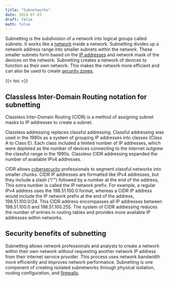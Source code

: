 ```yaml
---
title: "Subnetworks"
date: 2024-07-03
draft: false
math: false
---
```


Subnetting is the subdivision of a network into logical groups called
subnets. It works like a [network](/network) inside a network.
Subnetting divides up a network address range into smaller subnets
within the network. These smaller subnets form based on the
[IP addresses](/ip-address) and network mask of the devices on the network.
Subnetting creates a network of devices to function as their own
network. This makes the network more efficient and can also be used to
create [security zones](/security-zone).

{{< toc >}}

## Classless Inter-Domain Routing notation for subnetting

Classless Inter-Domain Routing (CIDR) is a method of assigning subnet
masks to IP addresses to create a subnet.

Classless addressing replaces classful addressing. Classful addressing
was used in the 1980s as a system of grouping IP addresses into classes
(Class A to Class E). Each class included a limited number of IP
addresses, which were depleted as the number of devices connecting to
the internet outgrew the classful range in the 1990s. Classless CIDR
addressing expanded the number of available IPv4 addresses.

CIDR allows [cybersecurity](/cybersecurity) professionals to segment
classful networks into smaller chunks. CIDR IP addresses are formatted
like IPv4 addresses, but they include a slash (“/’”) followed by a
number at the end of the address, This extra number is called the IP
network prefix. For example, a regular IPv4 address uses the
198.51.100.0 format, whereas a CIDR IP address would include the IP
network prefix at the end of the address, 198.51.100.0/24. This CIDR
address encompasses all IP addresses between 198.51.100.0 and
198.51.100.255. The system of CIDR addressing reduces the number of
entries in routing tables and provides more available IP addresses
within networks.

## Security benefits of subnetting

Subnetting allows network professionals and analysts to create a network
within their own network without requesting another network IP address
from their internet service provider. This process uses network
bandwidth more efficiently and improves network performance. Subnetting
is one component of creating isolated subnetworks through physical
isolation, routing configuration, and [firewalls](/firewall).
